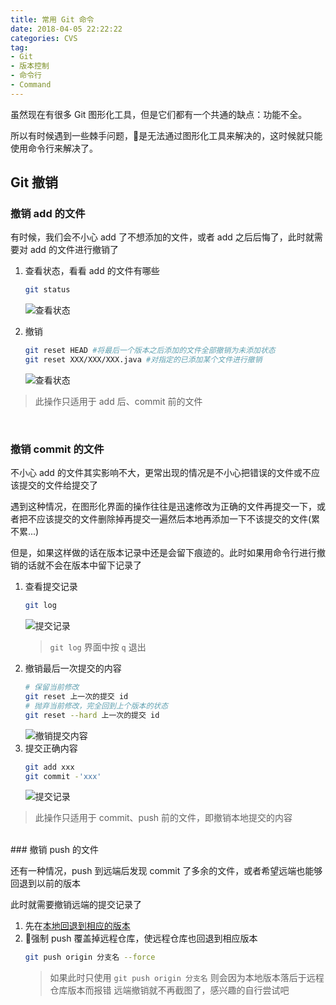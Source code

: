 ```yaml
---
title: 常用 Git 命令
date: 2018-04-05 22:22:22
categories: CVS
tag:
- Git
- 版本控制
- 命令行
- Command
---
```


虽然现在有很多 Git 图形化工具，但是它们都有一个共通的缺点：功能不全。

所以有时候遇到一些棘手问题，是无法通过图形化工具来解决的，这时候就只能使用命令行来解决了。

<!-- more -->

## Git 撤销

### 撤销 add 的文件

有时候，我们会不小心 add 了不想添加的文件，或者 add 之后后悔了，此时就需要对 add 的文件进行撤销了

1. 查看状态，看看 add 的文件有哪些
    ```bash
    git status
    ```
    ![查看状态](http://wx4.sinaimg.cn/large/a6e9cb00ly1fqvmara03jj210y0qik2x.jpg '撤销前的状态')

2. 撤销
    ```bash
    git reset HEAD #将最后一个版本之后添加的文件全部撤销为未添加状态
    git reset XXX/XXX/XXX.java #对指定的已添加某个文件进行撤销
    ```
    ![查看状态](http://wx4.sinaimg.cn/large/a6e9cb00ly1fqvmlmug4zj21080pon7q.jpg '撤销后的状态')

>此操作只适用于 add 后、commit 前的文件

<br/>

### 撤销 commit 的文件

不小心 add 的文件其实影响不大，更常出现的情况是不小心把错误的文件或不应该提交的文件给提交了

遇到这种情况，在图形化界面的操作往往是迅速修改为正确的文件再提交一下，或者把不应该提交的文件删除掉再提交一遍然后本地再添加一下不该提交的文件(累不累...)

但是，如果这样做的话在版本记录中还是会留下痕迹的。此时如果用命令行进行撤销的话就不会在版本中留下记录了

1. 查看提交记录
    ```bash
    git log
    ```
    ![提交记录](http://wx3.sinaimg.cn/large/a6e9cb00ly1fqvoh546bbj20uu0g8tfo.jpg '撤销前的提交记录')
    >`git log` 界面中按 `q` 退出
1. 撤销最后一次提交的内容
    ```bash
    # 保留当前修改
    git reset 上一次的提交 id
    # 抛弃当前修改，完全回到上个版本的状态
    git reset --hard 上一次的提交 id
    ```
    ![撤销提交内容](http://wx3.sinaimg.cn/large/a6e9cb00ly1fqvomg7zpyj20wy05utbq.jpg '撤销最后一次提交')
1. 提交正确内容
    ```bash
    git add xxx
    git commit -'xxx'
    ```
    ![提交记录](http://wx4.sinaimg.cn/large/a6e9cb00ly1fqvovt12fgj20v80g4trf.jpg '撤销后的提交记录')

>此操作只适用于 commit、push 前的文件，即撤销本地提交的内容

<br/>
### 撤销 push 的文件

还有一种情况，push 到远端后发现 commit 了多余的文件，或者希望远端也能够回退到以前的版本

此时就需要撤销远端的提交记录了

1. 先在[本地回退到相应的版本]()
2. 强制 push 覆盖掉远程仓库，使远程仓库也回退到相应版本
    ```bash
    git push origin 分支名 --force
    ```
    >如果此时只使用 `git push origin 分支名` 则会因为本地版本落后于远程仓库版本而报错
    >远端撤销就不再截图了，感兴趣的自行尝试吧

<!-- 感谢阅读，如有其它想知道的内容欢迎留言，此文会不定期更新 -->